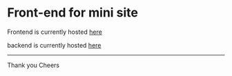 # Front-end for mini site

Frontend is currently hosted [here](https://fun.azuuk.com)

backend is currently hosted [here](http://api.fun.azuuk.com)

---

Thank you
Cheers
